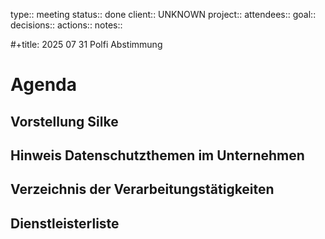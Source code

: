 type:: meeting
status:: done
client:: UNKNOWN
project:: 
attendees::
goal::
decisions::
actions::
notes::

#+title: 2025 07 31 Polfi Abstimmung
# Agenda
## Vorstellung Silke
## Hinweis Datenschutzthemen im Unternehmen
## Verzeichnis der Verarbeitungstätigkeiten
## Dienstleisterliste